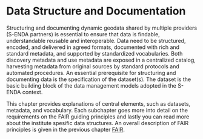 # Data Structure and Documentation

Structuring and documenting dynamic geodata shared by multiple providers (S-ENDA partners) is essential to ensure that data is findable, understandable reusable and interoperable. Data need to be structured, encoded, and delivered in agreed formats, documented with rich and standard metadata, and supported by standardized vocabularies. Both discovery metadata and use metadata are exposed in a centralized catalog, harvesting metadata from original sources by standard protocols and automated procedures. An essential prerequisite for structuring and documenting data is the specification of the dataset(s). The dataset is the basic building block of the data management models adopted in the S-ENDA context. 

This chapter provides explanations of central elements, such as datasets, metadata, and vocabulary. Each subchapter goes more into detail on the requirements on the FAIR guiding principles and lastly you can read more about the institute spesific data structures. An overall description of FAIR principles is given in the previous chapter [FAIR](fair.md). 







